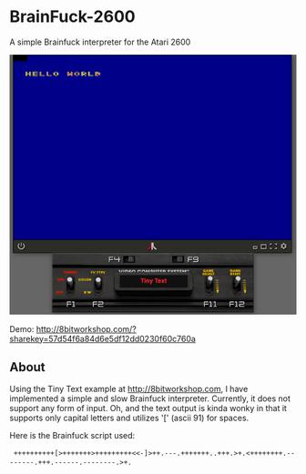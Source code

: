 # BrainFuck-2600
A simple Brainfuck interpreter for the Atari 2600

![Hello World Example](https://github.com/DerrickGold/BrainFuck-2600/blob/master/ScreenShots/helloworld.png?raw=true)

Demo: http://8bitworkshop.com/?sharekey=57d54f6a84d6e5df12dd0230f60c760a


## About

Using the Tiny Text example at http://8bitworkshop.com, I have implemented a simple and slow Brainfuck interpreter. Currently, it does not support any form of input. Oh, and the text output is kinda wonky in that it supports only capital letters and utilizes '[' (ascii 91) for spaces.


Here is the Brainfuck script used:

     ++++++++++[>+++++++>+++++++++<<-]>++.---.+++++++..+++.>+.<++++++++.--------.+++.------.--------.>+.
     

